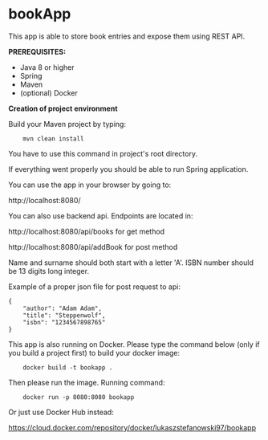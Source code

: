 # bookApp

This app is able to store book entries and expose them using REST API.

**PREREQUISITES:**
- Java 8 or higher
- Spring
- Maven
- (optional) Docker

**Creation of project environment**

Build your Maven project by typing:
    
    
        mvn clean install


You have to use this command in project's root directory.

If everything went properly you should be able to run Spring application.

You can use the app in your browser by going to:

    
http://localhost:8080/


You can also use backend api. Endpoints are located in:

    
http://localhost:8080/api/books for get method


http://localhost:8080/api/addBook for post method


Name and surname should both start with a letter 'A'. ISBN number should be 13 digits long integer.

Example of a proper json file for post request to api: 

    {
        "author": "Adam Adam",
        "title": "Steppenwolf",
        "isbn": "1234567898765"
    }

This app is also running on Docker. Please type the command below (only if you build a project first) to build your docker image:

    
        docker build -t bookapp .
        
        
Then please run the image. Running command:

    
        docker run -p 8080:8080 bookapp
        
        
Or just use Docker Hub instead:


https://cloud.docker.com/repository/docker/lukaszstefanowski97/bookapp



